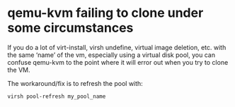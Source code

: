 # qemu-kvm failing to clone under some circumstances

If you do a lot of virt-install, virsh undefine, virtual image deletion, etc. with the same ‘name’ of the vm, especially using a virtual disk pool, you can confuse qemu-kvm to the point where it will error out when you try to clone the VM.

The workaround/fix is to refresh the pool with:

```
virsh pool-refresh my_pool_name
```